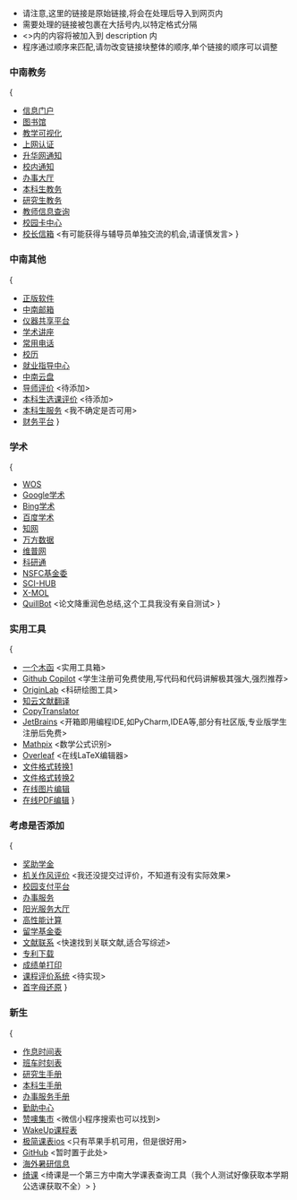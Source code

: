 * 请注意,这里的链接是原始链接,将会在处理后导入到网页内
* 需要处理的链接被包裹在大括号内,以特定格式分隔
* <>内的内容将被加入到 description 内
* 程序通过顺序来匹配,请勿改变链接块整体的顺序,单个链接的顺序可以调整

### 中南教务

{

- [信息门户](https://my.csu.edu.cn/login/index.jsp)
- [图书馆](https://lib.csu.edu.cn/)
- [教学可视化](http://lms.csu.edu.cn/user/index#/)
- [上网认证](https://portal.csu.edu.cn/)
- [升华网通知](https://54sh.csu.edu.cn/tntz/tntz.htm)
- [校内通知](https://oa.csu.edu.cn/con/ggtz)
- [办事大厅](https://ehall.csu.edu.cn/v2/site/index)
- [本科生教务](http://csujwc.its.csu.edu.cn/)
- [研究生教务](http://gms.csu.edu.cn/)
- [教师信息查询](https://faculty.csu.edu.cn/)
- [校园卡中心](https://ecard.csu.edu.cn/plat-pc/serviceclassification)
- [校长信箱](https://oa.csu.edu.cn/mailbox/?tp=01)
  <有可能获得与辅导员单独交流的机会,请谨慎发言>
  }

### 中南其他

{

- [正版软件](https://ms.csu.edu.cn/)
- [中南邮箱](https://mail.csu.edu.cn/)
- [仪器共享平台](http://equip.csu.edu.cn/)
- [学术讲座](https://www.csu.edu.cn/index/xsjz.htm)
- [常用电话](https://www.csu.edu.cn/info/1050/5129.htm)
- [校历](https://www.csu.edu.cn/info/1050/7585.htm)
- [就业指导中心](https://career.csu.edu.cn/)
- [中南云盘](https://pan.csu.edu.cn/#/)
- [导师评价](https://www.csu.edu.cn/)
  <待添加>
- [本科生选课评价](https://www.csu.edu.cn/)
  <待添加>
- [本科生服务](http://bkwsfw.csu.edu.cn/)
  <我不确定是否可用>
- [财务平台](http://cwpt.csu.edu.cn/caslogin.aspx)
  }

### 学术

{

- [WOS](https://www.webofscience.com/)
- [Google学术](https://scholar.google.com/)
- [Bing学术](https://cn.bing.com/academic)
- [百度学术](https://xueshu.baidu.com/)
- [知网](https://www.cnki.net/)
- [万方数据](https://www.wanfangdata.com.cn/)
- [维普网](https://wwwv3.cqvip.com/)
- [科研通](https://www.ablesci.com/)
- [NSFC基金委](https://www.nsfc.gov.cn/)
- [SCI-HUB](https://www.sci-hub.ru/)
- [X-MOL](https://www.x-mol.com/)
- [QuillBot](https://quillbot.com/)
  <论文降重润色总结,这个工具我没有亲自测试>
  }

### 实用工具

{

- [一个木函](https://ol.woobx.cn/)
  <实用工具箱>
- [Github Copilot](https://github.com/features/copilot)
  <学生注册可免费使用,写代码和代码讲解极其强大,强烈推荐>
- [OriginLab](https://www.originlab.com/)
  <科研绘图工具>
- [知云文献翻译](https://www.zhiyunwenxian.cn/)
- [CopyTranslator](https://copytranslator.github.io/)
- [JetBrains](https://www.jetbrains.com/)
  <开箱即用编程IDE,如PyCharm,IDEA等,部分有社区版,专业版学生注册后免费>
- [Mathpix](https://mathpix.com/)
  <数学公式识别>
- [Overleaf](https://www.overleaf.com/)
  <在线LaTeX编辑器>
- [文件格式转换1](https://convertio.co/zh/)
- [文件格式转换2](https://cdkm.com/cn/)
- [在线图片编辑](https://www.iloveimg.com/zh-cn)
- [在线PDF编辑](https://www.ilovepdf.com/zh-cn)
  }

### 考虑是否添加

{

- [奖助学金](https://award.csu.edu.cn/#/login)
- [机关作风评价](https://ca.csu.edu.cn/authserver/login?service=http://jgzfpj.csu.edu.cn/sso.aspx)
  <我还没提交过评价，不知道有没有实际效果>
- [校园支付平台](https://ca.csu.edu.cn/authserver/login?service=http://jf.csu.edu.cn/xysf/caslogin.aspx)
- [办事服务](https://nic.csu.edu.cn/bsfw/xsfw1.htm)
- [阳光服务大厅](https://ygfw.csu.edu.cn/)
- [高性能计算](http://hpc.csu.edu.cn/)
- [留学基金委](https://www.csc.edu.cn/)
- [文献联系](https://www.connectedpapers.com/)
  <快速找到关联文献,适合写综述>
- [专利下载](https://www.drugfuture.com/cnpat/cn_patent.asp)
- [成绩单打印](https://cert.csu.edu.cn/student)
- [课程评价系统]()
  <待实现>
- [首字母还原](https://lab.magiconch.com/nbnhhsh/)
  }

### 新生

{

- [作息时间表](https://www.csu.edu.cn/info/1050/1215.htm)
- [班车时刻表](https://oa.csu.edu.cn/con/NoticeInfo?JLNM=3894A9FC9A0941FEBD6C2688D4916D36&tableName=ZNDX_ZHBG_GGTZ)
- [研究生手册](https://www.csu.edu.cn/style/yjssc.pdf)
- [本科生手册](https://www.csu.edu.cn/style/bkssc2020.pdf)
- [办事服务手册](https://nic.csu.edu.cn/bsfw/yhsc.htm)
- [勤助中心](https://xszz.csu.edu.cn/)
- [赞噢集市](http://www.zanoa.cn/)
  <微信小程序搜索也可以找到>
- [WakeUp课程表](https://www.wakeup.fun/)
- [极简课表ios](https://apps.apple.com/cn/app/%E6%9E%81%E7%AE%80%E8%AF%BE%E8%A1%A8-watch%E8%AF%BE%E7%A8%8B%E8%A1%A8/id1581272719)
  <只有苹果手机可用，但是很好用>
- [GitHub](https://github.com/)
  <暂时置于此处>
- [海外暑研信息](https://www.pathwaystoscience.org/)
- [绮课](https://qike.huayemao.run/)
  <绮课是一个第三方中南大学课表查询工具（我个人测试好像获取本学期公选课获取不全）>
  }
